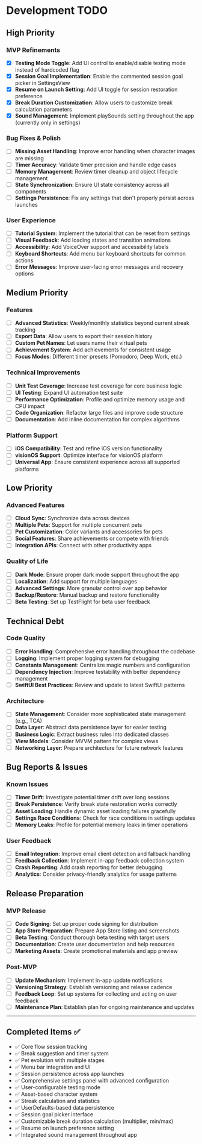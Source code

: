 # Development TODO

## High Priority

### MVP Refinements
- [x] **Testing Mode Toggle**: Add UI control to enable/disable testing mode instead of hardcoded flag
- [x] **Session Goal Implementation**: Enable the commented session goal picker in SettingsView
- [x] **Resume on Launch Setting**: Add UI toggle for session restoration preference
- [x] **Break Duration Customization**: Allow users to customize break calculation parameters
- [x] **Sound Management**: Implement playSounds setting throughout the app (currently only in settings)

### Bug Fixes & Polish
- [ ] **Missing Asset Handling**: Improve error handling when character images are missing
- [ ] **Timer Accuracy**: Validate timer precision and handle edge cases
- [ ] **Memory Management**: Review timer cleanup and object lifecycle management
- [ ] **State Synchronization**: Ensure UI state consistency across all components
- [ ] **Settings Persistence**: Fix any settings that don't properly persist across launches

### User Experience
- [ ] **Tutorial System**: Implement the tutorial that can be reset from settings
- [ ] **Visual Feedback**: Add loading states and transition animations
- [ ] **Accessibility**: Add VoiceOver support and accessibility labels
- [ ] **Keyboard Shortcuts**: Add menu bar keyboard shortcuts for common actions
- [ ] **Error Messages**: Improve user-facing error messages and recovery options

## Medium Priority

### Features
- [ ] **Advanced Statistics**: Weekly/monthly statistics beyond current streak tracking
- [ ] **Export Data**: Allow users to export their session history
- [ ] **Custom Pet Names**: Let users name their virtual pets
- [ ] **Achievement System**: Add achievements for consistent usage
- [ ] **Focus Modes**: Different timer presets (Pomodoro, Deep Work, etc.)

### Technical Improvements
- [ ] **Unit Test Coverage**: Increase test coverage for core business logic
- [ ] **UI Testing**: Expand UI automation test suite
- [ ] **Performance Optimization**: Profile and optimize memory usage and CPU impact
- [ ] **Code Organization**: Refactor large files and improve code structure
- [ ] **Documentation**: Add inline documentation for complex algorithms

### Platform Support
- [ ] **iOS Compatibility**: Test and refine iOS version functionality
- [ ] **visionOS Support**: Optimize interface for visionOS platform
- [ ] **Universal App**: Ensure consistent experience across all supported platforms

## Low Priority

### Advanced Features
- [ ] **Cloud Sync**: Synchronize data across devices
- [ ] **Multiple Pets**: Support for multiple concurrent pets
- [ ] **Pet Customization**: Color variants and accessories for pets
- [ ] **Social Features**: Share achievements or compete with friends
- [ ] **Integration APIs**: Connect with other productivity apps

### Quality of Life
- [ ] **Dark Mode**: Ensure proper dark mode support throughout the app
- [ ] **Localization**: Add support for multiple languages
- [ ] **Advanced Settings**: More granular control over app behavior
- [ ] **Backup/Restore**: Manual backup and restore functionality
- [ ] **Beta Testing**: Set up TestFlight for beta user feedback

## Technical Debt

### Code Quality
- [ ] **Error Handling**: Comprehensive error handling throughout the codebase
- [ ] **Logging**: Implement proper logging system for debugging
- [ ] **Constants Management**: Centralize magic numbers and configuration
- [ ] **Dependency Injection**: Improve testability with better dependency management
- [ ] **SwiftUI Best Practices**: Review and update to latest SwiftUI patterns

### Architecture
- [ ] **State Management**: Consider more sophisticated state management (e.g., TCA)
- [ ] **Data Layer**: Abstract data persistence layer for easier testing
- [ ] **Business Logic**: Extract business rules into dedicated classes
- [ ] **View Models**: Consider MVVM pattern for complex views
- [ ] **Networking Layer**: Prepare architecture for future network features

## Bug Reports & Issues

### Known Issues
- [ ] **Timer Drift**: Investigate potential timer drift over long sessions
- [ ] **Break Persistence**: Verify break state restoration works correctly
- [ ] **Asset Loading**: Handle dynamic asset loading failures gracefully
- [ ] **Settings Race Conditions**: Check for race conditions in settings updates
- [ ] **Memory Leaks**: Profile for potential memory leaks in timer operations

### User Feedback
- [ ] **Email Integration**: Improve email client detection and fallback handling
- [ ] **Feedback Collection**: Implement in-app feedback collection system
- [ ] **Crash Reporting**: Add crash reporting for better debugging
- [ ] **Analytics**: Consider privacy-friendly analytics for usage patterns

## Release Preparation

### MVP Release
- [ ] **Code Signing**: Set up proper code signing for distribution
- [ ] **App Store Preparation**: Prepare App Store listing and screenshots
- [ ] **Beta Testing**: Conduct thorough beta testing with target users
- [ ] **Documentation**: Create user documentation and help resources
- [ ] **Marketing Assets**: Create promotional materials and app preview

### Post-MVP
- [ ] **Update Mechanism**: Implement in-app update notifications
- [ ] **Versioning Strategy**: Establish versioning and release cadence
- [ ] **Feedback Loop**: Set up systems for collecting and acting on user feedback
- [ ] **Maintenance Plan**: Establish plan for ongoing maintenance and updates

---

## Completed Items ✅
- ✅ Core flow session tracking
- ✅ Break suggestion and timer system
- ✅ Pet evolution with multiple stages
- ✅ Menu bar integration and UI
- ✅ Session persistence across app launches
- ✅ Comprehensive settings panel with advanced configuration
- ✅ User-configurable testing mode
- ✅ Asset-based character system
- ✅ Streak calculation and statistics
- ✅ UserDefaults-based data persistence
- ✅ Session goal picker interface
- ✅ Customizable break duration calculation (multiplier, min/max)
- ✅ Resume on launch preference setting
- ✅ Integrated sound management throughout app